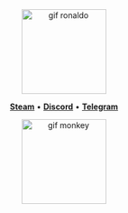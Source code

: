 <html>
<head>
</head>
<body>
  <div align="center">
    <img height="150" src="https://media.tenor.com/atsrEuZxjdMAAAAM/orange-juice-drinking.gif" alt="gif ronaldo">
    <p align="center">
      <b><a href="https://steamcommunity.com/id/Saveqn/">Steam</a></b>
       • 
      <b><a href="https://discordapp.com/users/753276264961278002/">Discord</a></b>
       • 
      <b><a href="https://t.me/saveqn">Telegram</a></b>
    </p>
    <img height="150" src="https://i.pinimg.com/originals/40/65/42/406542bcef1cbbfa9c2daedb4ba88024.gif" alt="gif monkey">
  </div>
</body>
</html>
